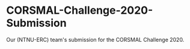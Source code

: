 # CORSMAL-Challenge-2020-Submission
Our (NTNU-ERC) team's submission for the CORSMAL Challenge 2020.
